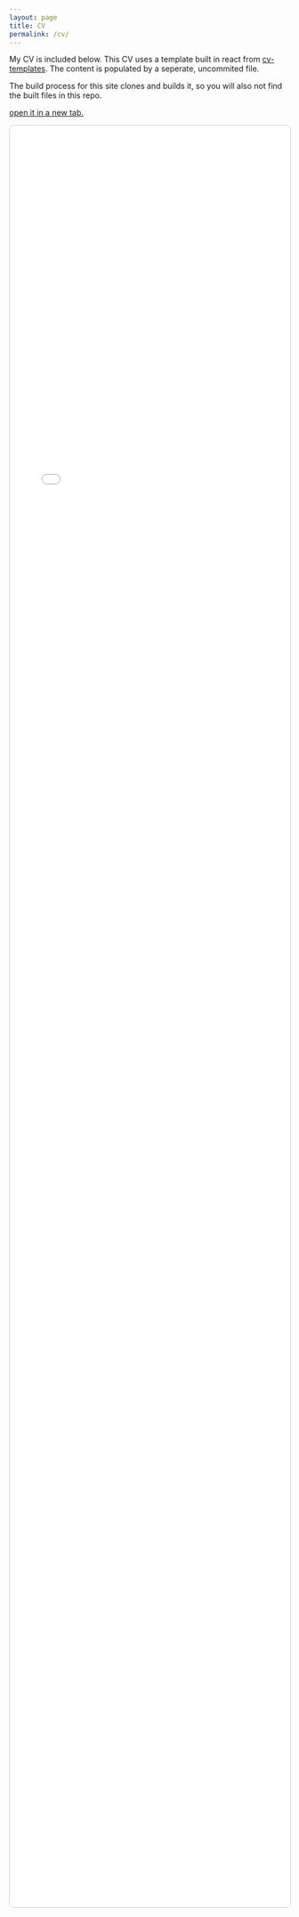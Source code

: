 ```yaml
---
layout: page
title: CV
permalink: /cv/
---
```


<link rel="stylesheet" href="/assets/minima-overrides.css">

My CV is included below. This CV uses a template built in react from [cv-templates](https://github.com/Elasticated-Shoe/cv-templates). The content is populated by a seperate, uncommited file.

The build process for this site clones and builds it, so you will also not find the built files in this repo.

<a href="/assets/cv/index.html" target="_blank" rel="noopener">open it in a new tab.</a>

<iframe id="cv-iframe" src="/assets/cv/index.html" style="width:100%; min-height:80vh; border:1px solid #ccc; border-radius:8px; background:#fff; overflow:hidden;" title="CV" loading="lazy" referrerpolicy="no-referrer" scrolling="no"></iframe>

<script>
  function resizeIframeToContent(iframe) {
      iframe.style.height = iframe.contentWindow.document.documentElement.scrollHeight + 'px';
  }
  document.addEventListener('DOMContentLoaded', function() {
    const iframe = document.getElementById('cv-iframe');
    iframe.addEventListener('load', function() {
      resizeIframeToContent(iframe);
      // Fix for Chrome: re-apply resize after a short delay
      setTimeout(function() {
        resizeIframeToContent(iframe);
      }, 100);
      try {
        const links = iframe.contentDocument.querySelectorAll('a[href]');
        links.forEach(link => {
          link.addEventListener('click', function(e) {
            e.preventDefault();
            window.location.href = link.href;
          });
        });
      } catch (err) {
        
      }
    });
  });
</script>
